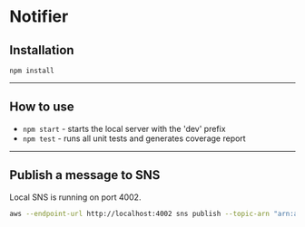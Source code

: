 # Notifier

## Installation

```
npm install
```

---

## How to use

- `npm start` - starts the local server with the 'dev' prefix
- `npm test` - runs all unit tests and generates coverage report

---

## Publish a message to SNS

Local SNS is running on port 4002.

```bash
aws --endpoint-url http://localhost:4002 sns publish --topic-arn "arn:aws:sns:{region}:123456789012:{topic-name}" --message "$(cat ./path/to/file.json;)" --region {region} --profile {profile}
```
